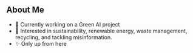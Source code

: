 ## About Me 

- 🌿 Currently working on a Green AI project 
- 🌺 Interested in sustainability, renewable energy, waste management, recycling, and tackling misinformation.
- ✨ Only up from here



<!--
**em-i-lia/em-i-lia** is a ✨ _special_ ✨ repository because its `README.md` (this file) appears on your GitHub profile.

Here are some ideas to get you started:

- 🔭 I’m currently working on ...
- 🌱 I’m currently learning ...
- 👯 I’m looking to collaborate on ...
- 🤔 I’m looking for help with ...
- 💬 Ask me about ...
- 📫 How to reach me: ...
- 😄 Pronouns: ...
- ⚡ Fun fact: ...
-->
